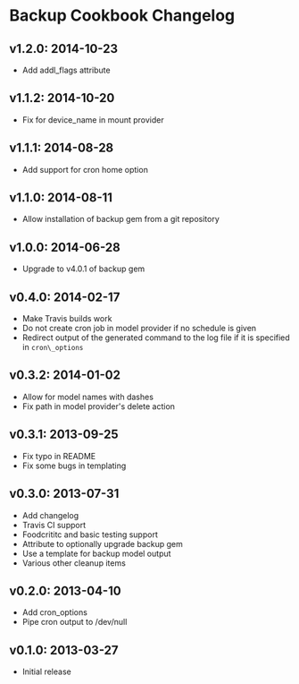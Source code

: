 # Backup Cookbook Changelog

## v1.2.0: 2014-10-23

* Add addl_flags attribute

## v1.1.2: 2014-10-20

* Fix for device_name in mount provider

## v1.1.1: 2014-08-28

* Add support for cron home option

## v1.1.0: 2014-08-11

* Allow installation of backup gem from a git repository

## v1.0.0: 2014-06-28

* Upgrade to v4.0.1 of backup gem

## v0.4.0: 2014-02-17

* Make Travis builds work
* Do not create cron job in model provider if no schedule is given
* Redirect output of the generated command to the log file if it is specified in `cron\_options`

## v0.3.2: 2014-01-02

* Allow for model names with dashes
* Fix path in model provider's delete action

## v0.3.1: 2013-09-25

* Fix typo in README
* Fix some bugs in templating

## v0.3.0: 2013-07-31

* Add changelog
* Travis CI support
* Foodcrititc and basic testing support
* Attribute to optionally upgrade backup gem
* Use a template for backup model output
* Various other cleanup items

## v0.2.0: 2013-04-10

* Add cron_options
* Pipe cron output to /dev/null

## v0.1.0: 2013-03-27

* Initial release
